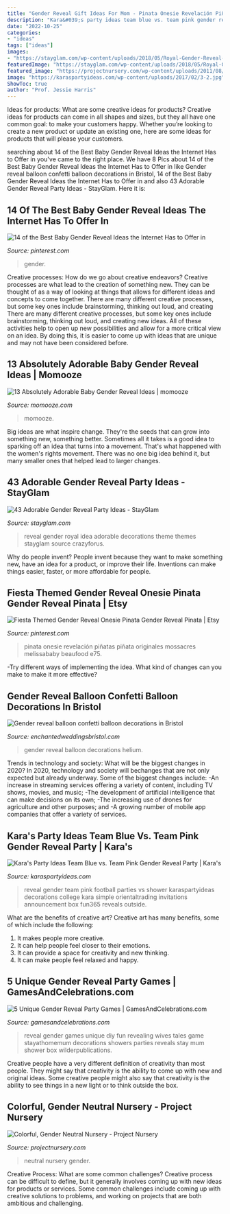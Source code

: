 ```yaml
---
title: "Gender Reveal Gift Ideas For Mom - Pinata Onesie Revelación Piñatas Piñata Originales Mossacres Melissababy Beaufood E75"
description: "Kara&#039;s party ideas team blue vs. team pink gender reveal party"
date: "2022-10-25"
categories:
- "ideas"
tags: ["ideas"]
images:
- "https://stayglam.com/wp-content/uploads/2018/05/Royal-Gender-Reveal-Party-Idea.jpg"
featuredImage: "https://stayglam.com/wp-content/uploads/2018/05/Royal-Gender-Reveal-Party-Idea.jpg"
featured_image: "https://projectnursery.com/wp-content/uploads/2011/08/DSC_0401.jpg"
image: "https://karaspartyideas.com/wp-content/uploads/2017/02/3-2.jpg"
ShowToc: true
author: "Prof. Jessie Harris"
---
```



Ideas for products: What are some creative ideas for products?
Creative ideas for products can come in all shapes and sizes, but they all have one common goal: to make your customers happy. Whether you’re looking to create a new product or update an existing one, here are some ideas for products that will please your customers.

	

		
searching about 14 of the Best Baby Gender Reveal Ideas the Internet Has to Offer in you've came to the right place. We have 8 Pics about 14 of the Best Baby Gender Reveal Ideas the Internet Has to Offer in like Gender reveal balloon confetti balloon decorations in Bristol, 14 of the Best Baby Gender Reveal Ideas the Internet Has to Offer in and also 43 Adorable Gender Reveal Party Ideas - StayGlam. Here it is:
		
    
## 14 Of The Best Baby Gender Reveal Ideas The Internet Has To Offer In

<img loading=lazy src="https://i.pinimg.com/736x/4d/e9/ff/4de9ff7908e07879c98702993f37a2a6.jpg" onerror="this.onerror=null;this.src='https://tse3.mm.bing.net/th?id=OIP.hx4lGE6JzyyZbjXvDIECpAHaLG&amp;pid=15.1';" alt="14 of the Best Baby Gender Reveal Ideas the Internet Has to Offer in">

_Source: pinterest.com_

>gender. 

	

Creative processes: How do we go about creative endeavors?
Creative processes are what lead to the creation of something new. They can be thought of as a way of looking at things that allows for different ideas and concepts to come together. There are many different creative processes, but some key ones include brainstorming, thinking out loud, and creating 
There are many different creative processes, but some key ones include brainstorming, thinking out loud, and creating new ideas. All of these activities help to open up new possibilities and allow for a more critical view on an idea. By doing this, it is easier to come up with ideas that are unique and may not have been considered before.

    
## 13 Absolutely Adorable Baby Gender Reveal Ideas | Momooze

<img loading=lazy src="http://www.momooze.com/wp-content/uploads/2015/09/de356b0a-cb29-441d-91b0-54bafa8729e4.jpg" onerror="this.onerror=null;this.src='https://tse3.mm.bing.net/th?id=OIP.7fp-9YiLN1KuceARSCZ3HwHaJ5&amp;pid=15.1';" alt="13 Absolutely Adorable Baby Gender Reveal Ideas | momooze">

_Source: momooze.com_

>momooze. 

	

Big ideas are what inspire change. They're the seeds that can grow into something new, something better. Sometimes all it takes is a good idea to sparking off an idea that turns into a movement. That's what happened with the women's rights movement. There was no one big idea behind it, but many smaller ones that helped lead to larger changes.

    
## 43 Adorable Gender Reveal Party Ideas - StayGlam

<img loading=lazy src="https://stayglam.com/wp-content/uploads/2018/05/Royal-Gender-Reveal-Party-Idea.jpg" onerror="this.onerror=null;this.src='https://tse1.mm.bing.net/th?id=OIP.YvqoBENy96aMe5GisytewwHaFq&amp;pid=15.1';" alt="43 Adorable Gender Reveal Party Ideas - StayGlam">

_Source: stayglam.com_

>reveal gender royal idea adorable decorations theme themes stayglam source crazyforus. 

	

Why do people invent?
People invent because they want to make something new, have an idea for a product, or improve their life. Inventions can make things easier, faster, or more affordable for people.

    
## Fiesta Themed Gender Reveal Onesie Pinata Gender Reveal Pinata | Etsy

<img loading=lazy src="https://i.pinimg.com/736x/89/47/70/894770aec0575976b7e41a8ba14d65a7.jpg" onerror="this.onerror=null;this.src='https://tse1.mm.bing.net/th?id=OIP.tWQKvx5n2scSHAW_iDKyUQHaMq&amp;pid=15.1';" alt="Fiesta Themed Gender Reveal Onesie Pinata Gender Reveal Pinata | Etsy">

_Source: pinterest.com_

>pinata onesie revelación piñatas piñata originales mossacres melissababy beaufood e75. 

	

-Try different ways of implementing the idea. What kind of changes can you make to make it more effective? 

    
## Gender Reveal Balloon Confetti Balloon Decorations In Bristol

<img loading=lazy src="http://www.enchantedweddingsbristol.com/uploads/4/6/9/8/46980855/s542440728562510073_p646_i3_w640.jpeg" onerror="this.onerror=null;this.src='https://tse2.mm.bing.net/th?id=OIP.HrIarBmx2Z_UQZ9eWbGewQHaO3&amp;pid=15.1';" alt="Gender reveal balloon confetti balloon decorations in Bristol">

_Source: enchantedweddingsbristol.com_

>gender reveal balloon decorations helium. 

	

Trends in technology and society: What will be the biggest changes in 2020?
In 2020, technology and society will bechanges that are not only expected but already underway. 
Some of the biggest changes include: 
-An increase in streaming services offering a variety of content, including TV shows, movies, and music; 
-The development of artificial intelligence that can make decisions on its own; 
-The increasing use of drones for agriculture and other purposes; and 
-A growing number of mobile app companies that offer a variety of services.

    
## Kara&#039;s Party Ideas Team Blue Vs. Team Pink Gender Reveal Party | Kara&#039;s

<img loading=lazy src="https://karaspartyideas.com/wp-content/uploads/2017/02/3-2.jpg" onerror="this.onerror=null;this.src='https://tse4.mm.bing.net/th?id=OIP.OaNWsiY0NUutoZd6SDXHcwHaLJ&amp;pid=15.1';" alt="Kara&#039;s Party Ideas Team Blue vs. Team Pink Gender Reveal Party | Kara&#039;s">

_Source: karaspartyideas.com_

>reveal gender team pink football parties vs shower karaspartyideas decorations college kara simple orientaltrading invitations announcement box fun365 reveals outside. 

	

What are the benefits of creative art?
Creative art has many benefits, some of which include the following: 
1. It makes people more creative.
2. It can help people feel closer to their emotions.
3. It can provide a space for creativity and new thinking.
4. It can make people feel relaxed and happy.

    
## 5 Unique Gender Reveal Party Games | GamesAndCelebrations.com

<img loading=lazy src="http://www.gamesandcelebrations.com/wp-content/uploads/2017/11/Baby-Gender-Reveal-Party-Games.jpg" onerror="this.onerror=null;this.src='https://tse4.mm.bing.net/th?id=OIP.SfQXIkVsmSG8sSzRytlcXwHaJ3&amp;pid=15.1';" alt="5 Unique Gender Reveal Party Games | GamesAndCelebrations.com">

_Source: gamesandcelebrations.com_

>reveal gender games unique diy fun revealing wives tales game stayathomemum decorations showers parties reveals stay mum shower box wilderpublications. 

	

Creative people have a very different definition of creativity than most people. They might say that creativity is the ability to come up with new and original ideas. Some creative people might also say that creativity is the ability to see things in a new light or to think outside the box.

    
## Colorful, Gender Neutral Nursery - Project Nursery

<img loading=lazy src="https://projectnursery.com/wp-content/uploads/2011/08/DSC_0401.jpg" onerror="this.onerror=null;this.src='https://tse4.mm.bing.net/th?id=OIP.CAylyAgdU34npnxOIYqa_AHaLH&amp;pid=15.1';" alt="Colorful, Gender Neutral Nursery - Project Nursery">

_Source: projectnursery.com_

>neutral nursery gender. 

	

Creative Process: What are some common challenges?
Creative process can be difficult to define, but it generally involves coming up with new ideas for products or services. Some common challenges include coming up with creative solutions to problems, and working on projects that are both ambitious and challenging.

